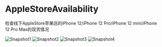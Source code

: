 # AppleStoreAvailability

检查线下AppleStore苹果店的iPhone 12/iPhone 12 Pro/iPhone 12 mini/iPhone 12 Pro Max的现货情况

![Snapshot1](https://github.com/IvanChan/AppleStoreAvailability/blob/master/Snapshots/1.PNG?raw=true)
![Snapshot2](https://github.com/IvanChan/AppleStoreAvailability/blob/master/Snapshots/2.PNG?raw=true)
![Snapshot3](https://github.com/IvanChan/AppleStoreAvailability/blob/master/Snapshots/3.PNG?raw=true)
![Snapshot4](https://github.com/IvanChan/AppleStoreAvailability/blob/master/Snapshots/4.PNG?raw=true)

